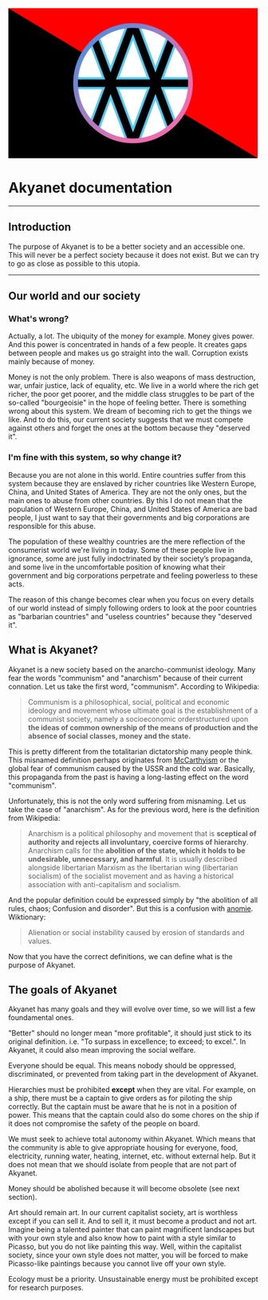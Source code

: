 <img src="/assets/images/akyanet-logo.svg" alt="Akyanet logo" width="500" height="300" />

# Akyanet documentation

-----

## Introduction

The purpose of Akyanet is to be a better society and an accessible one.
This will never be a perfect society because it does not exist.
But we can try to go as close as possible to this utopia.

-----

## Our world and our society

### What's wrong?

Actually, a lot.
The ubiquity of the money for example.
Money gives power.
And this power is concentrated in hands of a few people.
It creates gaps between people and makes us go straight into the wall.
Corruption exists mainly because of money.

Money is not the only problem.
There is also weapons of mass destruction, war, unfair justice, lack of equality, etc.
We live in a world where the rich get richer, the poor get poorer, and the middle class struggles to be part of the so-called "bourgeoisie" in the hope of feeling better.
There is something wrong about this system.
We dream of becoming rich to get the things we like.
And to do this, our current society suggests that we must compete against others and forget the ones at the bottom because they "deserved it".

### I'm fine with this system, so why change it?

Because you are not alone in this world.
Entire countries suffer from this system because they are enslaved by richer countries like Western Europe, China, and United States of America.
They are not the only ones, but the main ones to abuse from other countries.
By this I do not mean that the population of Western Europe, China, and United States of America are bad people, I just want to say that their governments and big corporations are responsible for this abuse.

The population of these wealthy countries are the mere reflection of the consumerist world we're living in today.
Some of these people live in ignorance, some are just fully indoctrinated by their society’s propaganda, and some live in the uncomfortable position of knowing what their government and big corporations perpetrate and feeling powerless to these acts.

The reason of this change becomes clear when you focus on every details of our world instead of simply following orders to look at the poor countries as "barbarian countries" and "useless countries" because they "deserved it".

## What is Akyanet?

Akyanet is a new society based on the anarcho-communist ideology.
Many fear the words "communism" and "anarchism" because of their current connation.
Let us take the first word, "communism". According to Wikipedia:
> Communism is a philosophical, social, political and economic ideology and movement whose ultimate goal is the establishment of a communist society, namely a socioeconomic orderstructured upon **the ideas of common ownership of the means of production and the absence of social classes, money and the state.**

This is pretty different from the totalitarian dictatorship many people think.
This misnamed definition perhaps originates from [McCarthyism](https://en.wikipedia.org/wiki/McCarthyism) or the global fear of communism caused by the USSR and the cold war.
Basically, this propaganda from the past is having a long-lasting effect on the word "communism".

Unfortunately, this is not the only word suffering from misnaming. Let us take the case of "anarchism".
As for the previous word, here is the definition from Wikipedia:
> Anarchism is a political philosophy and movement that is **sceptical of authority and rejects all involuntary, coercive forms of hierarchy**.
> Anarchism calls for the **abolition of the state, which it holds to be undesirable, unnecessary, and harmful**.
> It is usually described alongside libertarian Marxism as the libertarian wing (libertarian socialism) of the socialist movement and as having a historical association with anti-capitalism and socialism.

And the popular definition could be expressed simply by "the abolition of all rules, chaos; Confusion and disorder". But this is a confusion with [anomie](https://en.wiktionary.org/wiki/anomie). Wiktionary:
> Alienation or social instability caused by erosion of standards and values.

Now that you have the correct definitions, we can define what is the purpose of Akyanet.

## The goals of Akyanet

Akyanet has many goals and they will evolve over time, so we will list a few foundamental ones.

"Better" should no longer mean "more profitable", it should just stick to its original definition. i.e. "To surpass in excellence; to exceed; to excel.".
In Akyanet, it could also mean improving the social welfare.

Everyone should be equal.
This means nobody should be oppressed, discriminated, or prevented from taking part in the development of Akyanet.

Hierarchies must be prohibited **except** when they are vital.
For example, on a ship, there must be a captain to give orders as for piloting the ship correctly.
But the captain must be aware that he is not in a position of power.
This means that the captain could also do some chores on the ship if it does not compromise the safety of the people on board.

We must seek to achieve total autonomy within Akyanet.
Which means that the community is able to give appropriate housing for everyone, food, electricity, running water, heating, internet, etc. without external help.
But it does not mean that we should isolate from people that are not part of Akyanet.

Money should be abolished because it will become obsolete (see next section).

Art should remain art. In our current capitalist society, art is worthless except if you can sell it.
And to sell it, it must become a product and not art.
Imagine being a talented painter that can paint magnificent landscapes but with your own style and also know how to paint with a style similar to Picasso, but you do not like painting this way.
Well, within the capitalist society, since your own style does not matter, you will be forced to make Picasso-like paintings because you cannot live off your own style.

Ecology must be a priority. Unsustainable energy must be prohibited except for research purposes.

